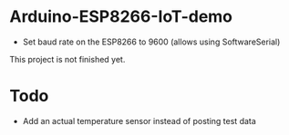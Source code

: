 # Arduino-ESP8266-IoT-demo
- Set baud rate on the ESP8266 to 9600 (allows using SoftwareSerial)

This project is not finished yet.

# Todo
- Add an actual temperature sensor instead of posting test data
